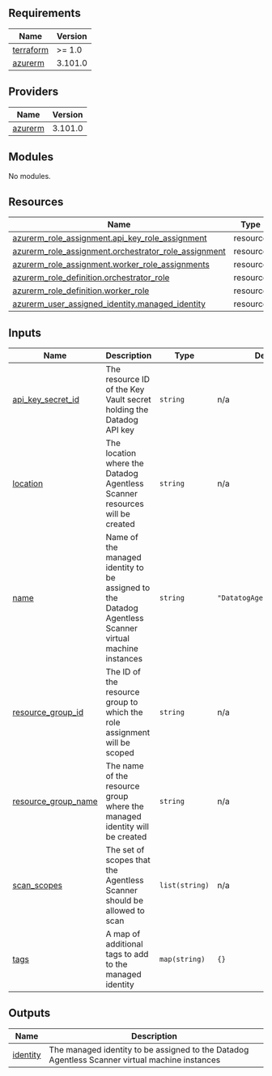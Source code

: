 <!-- BEGIN_TF_DOCS -->
## Requirements

| Name | Version |
|------|---------|
| <a name="requirement_terraform"></a> [terraform](#requirement\_terraform) | >= 1.0 |
| <a name="requirement_azurerm"></a> [azurerm](#requirement\_azurerm) | 3.101.0 |

## Providers

| Name | Version |
|------|---------|
| <a name="provider_azurerm"></a> [azurerm](#provider\_azurerm) | 3.101.0 |

## Modules

No modules.

## Resources

| Name | Type |
|------|------|
| [azurerm_role_assignment.api_key_role_assignment](https://registry.terraform.io/providers/hashicorp/azurerm/3.101.0/docs/resources/role_assignment) | resource |
| [azurerm_role_assignment.orchestrator_role_assignment](https://registry.terraform.io/providers/hashicorp/azurerm/3.101.0/docs/resources/role_assignment) | resource |
| [azurerm_role_assignment.worker_role_assignments](https://registry.terraform.io/providers/hashicorp/azurerm/3.101.0/docs/resources/role_assignment) | resource |
| [azurerm_role_definition.orchestrator_role](https://registry.terraform.io/providers/hashicorp/azurerm/3.101.0/docs/resources/role_definition) | resource |
| [azurerm_role_definition.worker_role](https://registry.terraform.io/providers/hashicorp/azurerm/3.101.0/docs/resources/role_definition) | resource |
| [azurerm_user_assigned_identity.managed_identity](https://registry.terraform.io/providers/hashicorp/azurerm/3.101.0/docs/resources/user_assigned_identity) | resource |

## Inputs

| Name | Description | Type | Default | Required |
|------|-------------|------|---------|:--------:|
| <a name="input_api_key_secret_id"></a> [api\_key\_secret\_id](#input\_api\_key\_secret\_id) | The resource ID of the Key Vault secret holding the Datadog API key | `string` | n/a | yes |
| <a name="input_location"></a> [location](#input\_location) | The location where the Datadog Agentless Scanner resources will be created | `string` | n/a | yes |
| <a name="input_name"></a> [name](#input\_name) | Name of the managed identity to be assigned to the Datadog Agentless Scanner virtual machine instances | `string` | `"DatatogAgentlessScanner"` | no |
| <a name="input_resource_group_id"></a> [resource\_group\_id](#input\_resource\_group\_id) | The ID of the resource group to which the role assignment will be scoped | `string` | n/a | yes |
| <a name="input_resource_group_name"></a> [resource\_group\_name](#input\_resource\_group\_name) | The name of the resource group where the managed identity will be created | `string` | n/a | yes |
| <a name="input_scan_scopes"></a> [scan\_scopes](#input\_scan\_scopes) | The set of scopes that the Agentless Scanner should be allowed to scan | `list(string)` | n/a | yes |
| <a name="input_tags"></a> [tags](#input\_tags) | A map of additional tags to add to the managed identity | `map(string)` | `{}` | no |

## Outputs

| Name | Description |
|------|-------------|
| <a name="output_identity"></a> [identity](#output\_identity) | The managed identity to be assigned to the Datadog Agentless Scanner virtual machine instances |
<!-- END_TF_DOCS -->
